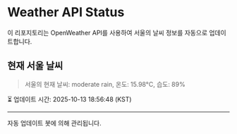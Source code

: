 
# Weather API Status

이 리포지토리는 OpenWeather API를 사용하여 서울의 날씨 정보를 자동으로 업데이트합니다.

## 현재 서울 날씨
> 서울의 현재 날씨: moderate rain, 온도: 15.98°C, 습도: 89%

⏳ 업데이트 시간: 2025-10-13 18:56:48 (KST)

---
자동 업데이트 봇에 의해 관리됩니다.
